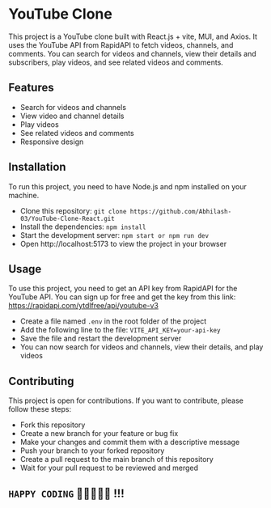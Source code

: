 # YouTube Clone

This project is a YouTube clone built with React.js + vite, MUI, and Axios. It uses the YouTube API from RapidAPI to fetch videos, channels, and comments. You can search for videos and channels, view their details and subscribers, play videos, and see related videos and comments.


## Features

- Search for videos and channels
- View video and channel details
- Play videos
- See related videos and comments
- Responsive design

## Installation

To run this project, you need to have Node.js and npm installed on your machine.

- Clone this repository: `git clone https://github.com/Abhilash-03/YouTube-Clone-React.git`
- Install the dependencies: `npm install`
- Start the development server: `npm start or npm run dev`
- Open http://localhost:5173 to view the project in your browser

## Usage

To use this project, you need to get an API key from RapidAPI for the YouTube API. You can sign up for free and get the key from this link: https://rapidapi.com/ytdlfree/api/youtube-v3

- Create a file named `.env` in the root folder of the project
- Add the following line to the file: `VITE_API_KEY=your-api-key` 
- Save the file and restart the development server
- You can now search for videos and channels, view their details, and play videos

## Contributing

This project is open for contributions. If you want to contribute, please follow these steps:

- Fork this repository
- Create a new branch for your feature or bug fix
- Make your changes and commit them with a descriptive message
- Push your branch to your forked repository
- Create a pull request to the main branch of this repository
- Wait for your pull request to be reviewed and merged

## `HAPPY CODING` 👨‍💻🚀🔥🙂 !!!
